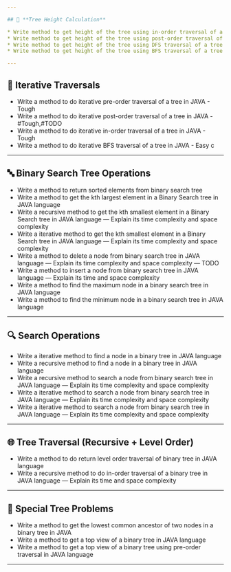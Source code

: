 ```yaml
---

## 🌳 **Tree Height Calculation**

* Write method to get height of the tree using in-order traversal of a tree in JAVA
* Write method to get height of the tree using post-order traversal of a tree in JAVA
* Write method to get height of the tree using DFS traversal of a tree in JAVA
* Write method to get height of the tree using BFS traversal of a tree in JAVA

---
```


## 🔁 **Iterative Traversals**

* Write a method to do iterative pre-order traversal of a tree in JAVA - Tough
* Write a method to do iterative post-order traversal of a tree in JAVA - #Tough,#TODO
* Write a method to do iterative in-order traversal of a tree in JAVA - Tough
* Write a method to do iterative BFS traversal of a tree in JAVA - Easy
c
---

## 🔤 **Binary Search Tree Operations**

* Write a method to return sorted elements from binary search tree
* Write a method to get the kth largest element in a Binary Search tree in JAVA language
* Write a recursive method to get the kth smallest element in a Binary Search tree in JAVA language — Explain its time complexity and space complexity
* Write a iterative method to get the kth smallest element in a Binary Search tree in JAVA language — Explain its time complexity and space complexity
* Write a method to delete a node from binary search tree in JAVA language — Explain its time complexity and space complexity — TODO
* Write a method to insert a node from binary search tree in JAVA language — Explain its time and space complexity
* Write a method to find the maximum node in a binary search tree in JAVA language
* Write a method to find the minimum node in a binary search tree in JAVA language

---

## 🔍 **Search Operations**

* Write a iterative method to find a node in a binary tree in JAVA language
* Write a recursive method to find a node in a binary tree in JAVA language
* Write a recursive method to search a node from binary search tree in JAVA language — Explain its time complexity and space complexity
* Write a iterative method to search a node from binary search tree in JAVA language — Explain its time complexity and space complexity
* Write a iterative method to search a node from binary search tree in JAVA language — Explain its time complexity and space complexity

---

## 🌐 **Tree Traversal (Recursive + Level Order)**

* Write a method to do return level order traversal of binary tree in JAVA language
* Write a recursive method to do in-order traversal of a binary tree in JAVA language — Explain its time and space complexity

---

## 🧩 **Special Tree Problems**

* Write a method to get the lowest common ancestor of two nodes in a binary tree in JAVA
* Write a method to get a top view of a binary tree in JAVA language
* Write a method to get a top view of a binary tree using pre-order traversal in JAVA language

---

